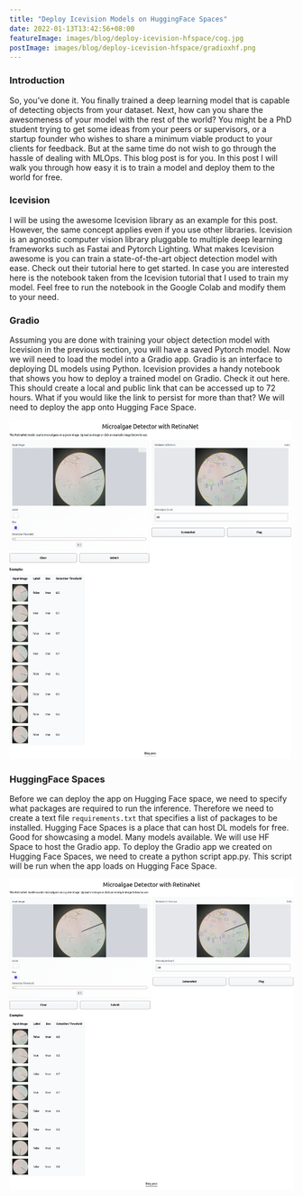 ```yaml
---
title: "Deploy Icevision Models on HuggingFace Spaces"
date: 2022-01-13T13:42:56+08:00
featureImage: images/blog/deploy-icevision-hfspace/cog.jpg
postImage: images/blog/deploy-icevision-hfspace/gradioxhf.png
---
```



### Introduction
So, you’ve done it. You finally trained a deep learning model that is capable of detecting objects from your dataset. Next, how can you share the awesomeness of your model with the rest of the world? You might be a PhD student trying to get some ideas from your peers or supervisors, or a startup founder who wishes to share a minimum viable product to your clients for feedback. But at the same time do not wish to go through the hassle of dealing with MLOps. This blog post is for you. In this post I will walk you through how easy it is to train a model and deploy them to the world for free.

### Icevision

I will be using the awesome Icevision library as an example for this post. However, the same concept applies even if you use other libraries. Icevision is an agnostic computer vision library pluggable to multiple deep learning frameworks such as Fastai and Pytorch Lighting. What makes Icevision awesome is you can train a state-of-the-art object detection model with ease. Check out their tutorial here to get started. In case you are interested here is the notebook taken from the Icevision tutorial that I used to train my model. Feel free to run the notebook in the Google Colab and modify them to your need.


### Gradio
Assuming you are done with training your object detection model with Icevision in the previous section, you will have a saved Pytorch model. Now we will need to load the model into a Gradio app. Gradio is an interface to deploying DL models using Python. Icevision provides a handy notebook that shows you how to deploy a trained model on Gradio. Check it out here. This should create a local and public link that can be accessed up to 72 hours. What if you would like the link to persist for more than that? We will need to deploy the app onto Hugging Face Space.


<img src="/images/blog/deploy-icevision-hfspace/screenshot.png" alt="Girl in a jacket" width="500" height="600">


### HuggingFace Spaces
Before we can deploy the app on Hugging Face space, we need to specify what packages are required to run the inference. Therefore we need to create a text file `requirements.txt` that specifies a list of packages to be installed.
Hugging Face Spaces is a place that can host DL models for free. Good for showcasing a model. Many models available. We will use HF Space to host the Gradio app. To deploy the Gradio app we created on Hugging Face Spaces, we need to create a python script app.py. This script will be run when the app loads on Hugging Face Space.

![](/images/blog/deploy-icevision-hfspace/screenshot.png)



